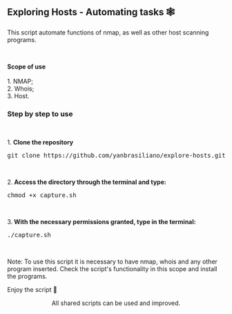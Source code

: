 <div><h2> Exploring Hosts - Automating tasks 🕸️ </h2>
<p>This script automate functions of nmap, as well as other host scanning programs.</p>
<br>
  <p><strong>Scope of use</strong><br>
    <br>
1. NMAP;<br>
2. Whois;<br>
3. Host.</p>
<h3>Step by step to use</h3>
<br>
<p>1. <strong>Clone the repository</strong><br>
<pre>git clone https://github.com/yanbrasiliano/explore-hosts.git</pre></p>
<br>
<p>2.<strong> Access the directory through the terminal and type: </strong>
<pre>chmod +x capture.sh</pre></p>
<br>
<p>3.<strong> With the necessary permissions granted, type in the terminal: </strong>
<pre>./capture.sh </pre> </p>
<br>
<p>Note: To use this script it is necessary to have nmap, whois and any other program inserted.
Check the script's functionality in this scope and install the programs. </p>
<p>Enjoy the script 🏁 </p>
<div align="center">
<footer>All shared scripts can be used and improved.</footer>
</div>
</div>
